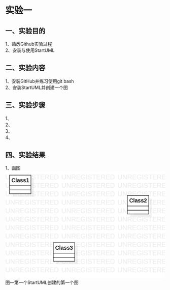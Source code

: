 # 实验一

## 一、实验目的

1、熟悉Github实验过程  
2、安装与使用StartUML

## 二、实验内容

1、安装GitHub并练习使用git bash  
2、安装StartUML并创建一个图
## 三、实验步骤
1、  
2、      
3、      
4、      

## 四、实验结果

1、画图  
![第一个UML图](./mudol1.png)  
图一第一个StartUML创建的第一个图
